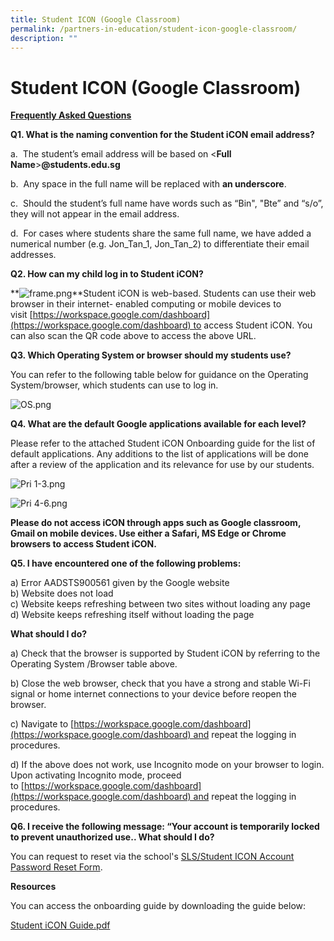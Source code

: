 ```yaml
---
title: Student ICON (Google Classroom)
permalink: /partners-in-education/student-icon-google-classroom/
description: ""
---
```

# Student ICON (Google Classroom)

<b><u>Frequently Asked Questions</u></b> 

**Q1. What is the naming convention for the Student iCON email address?**  


a.  The student’s email address will be based on <**Full Name**\>**@students.edu.sg**

b.  Any space in the full name will be replaced with **an underscore**.

c.  Should the student’s full name have words such as “Bin", "Bte” and “s/o”, they will not appear in the email address.

d.  For cases where students share the same full name, we have added a numerical number (e.g. Jon\_Tan\_1, Jon\_Tan\_2) to differentiate their email addresses.  
  

**Q2. How can my child log in to Student iCON?**

**![frame.png](https://greenridgepri.moe.edu.sg/qql/slot/u547/Partners%20in%20Education/frame.png)**Student iCON is web-based. Students can use their web browser in their internet- enabled computing or mobile devices to visit [https://workspace.google.com/dashboard](https://workspace.google.com/dashboard) to access Student iCON. You can also scan the QR code above to access the above URL. 

**Q3. Which Operating System or browser should my students use?**

  

You can refer to the following table below for guidance on the Operating System/browser, which students can use to log in.

  

![OS.png](https://greenridgepri.moe.edu.sg/qql/slot/u547/Partners%20in%20Education/OS.png)  

  

**Q4. What are the default Google applications available for each level?**

  

Please refer to the attached Student iCON Onboarding guide for the list of default applications. Any additions to the list of applications will be done after a review of the application and its relevance for use by our students.

  

  

![Pri 1-3.png](https://greenridgepri.moe.edu.sg/qql/slot/u547/Partners%20in%20Education/Pri%201-3.png)

  

![Pri 4-6.png](https://greenridgepri.moe.edu.sg/qql/slot/u547/Partners%20in%20Education/Pri%204-6.png)  

  

**Please do not access iCON through apps such as Google classroom, Gmail on mobile devices. Use either a Safari, MS Edge or Chrome browsers to access Student iCON.**     
  
  
**Q5. I have encountered one of the following problems:**  
  
a) Error AADSTS900561 given by the Google website  
b) Website does not load  
c) Website keeps refreshing between two sites without loading any page  
d) Website keeps refreshing itself without loading the page  
  
**What should I do?**  
  
a) Check that the browser is supported by Student iCON by referring to the Operating System /Browser table above.  
  
b) Close the web browser, check that you have a strong and stable Wi-Fi signal or home internet connections to your device before reopen the browser.  
  
c) Navigate to [https://workspace.google.com/dashboard](https://workspace.google.com/dashboard) and repeat the logging in procedures.  
  
d) If the above does not work, use Incognito mode on your browser to login. Upon activating Incognito mode, proceed to [https://workspace.google.com/dashboard](https://workspace.google.com/dashboard) and repeat the logging in procedures.

**Q6. I receive the following message: “Your account is temporarily locked to prevent unauthorized use.. What should I do?**

You can request to reset via the school's [SLS/Student ICON Account Password Reset Form](https://form.gov.sg/6125b8165dda700012951c3f).

**Resources**  
  
You can access the onboarding guide by downloading the guide below:


[Student iCON Guide.pdf](https://greenridgepri.moe.edu.sg/qql/slot/u547/Partners%20in%20Education/Student%20iCON%20Guide.pdf)